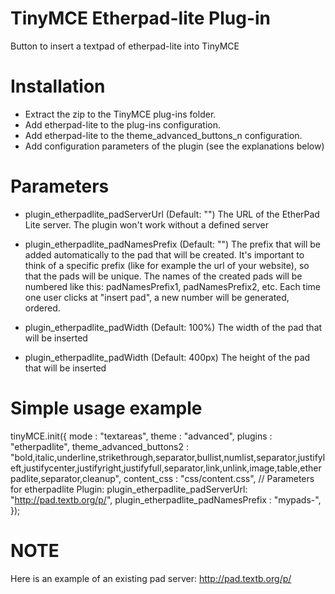 TinyMCE Etherpad-lite Plug-in
=============================

Button to insert a textpad of etherpad-lite into TinyMCE



Installation
============
* Extract the zip to the TinyMCE plug-ins folder.
* Add etherpad-lite to the plug-ins configuration.
* Add etherpad-lite to the theme_advanced_buttons_n configuration.
* Add configuration parameters of the plugin (see the explanations below)

Parameters
=============

* plugin_etherpadlite_padServerUrl (Default: "")
The URL of the EtherPad Lite server. The plugin won't work without a defined server

* plugin_etherpadlite_padNamesPrefix (Default: "")
The prefix that will be added automatically to the pad that will be created. It's important to think of a specific prefix (like for example the url of your website), so that the pads will be unique. The names of the created pads will be numbered like this: padNamesPrefix1, padNamesPrefix2, etc. Each time one user clicks at "insert pad", a new number will be generated, ordered.

* plugin_etherpadlite_padWidth (Default: 100%)
The width of the pad that will be inserted

* plugin_etherpadlite_padWidth (Default: 400px)
The height of the pad that will be inserted

Simple usage example
================

tinyMCE.init({
	mode : "textareas",
	theme : "advanced",
	plugins : "etherpadlite",
	theme_advanced_buttons2 : "bold,italic,underline,strikethrough,separator,bullist,numlist,separator,justifyleft,justifycenter,justifyright,justifyfull,separator,link,unlink,image,table,etherpadlite,separator,cleanup",
	content_css : "css/content.css",
	// Parameters for etherpadlite Plugin:
	plugin_etherpadlite_padServerUrl: "http://pad.textb.org/p/", 
	plugin_etherpadlite_padNamesPrefix : "mypads-", 
});


NOTE
========

Here is an example of an existing pad server: 
http://pad.textb.org/p/
